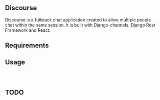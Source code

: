 Discourse
-----


Discourse is a fullstack chat application created to allow multiple people
chat within the same session. It is built with Django-channels, Django Rest
Framework and React.


Requirements
-----





Usage
-----

```

  
```

TODO
-----




